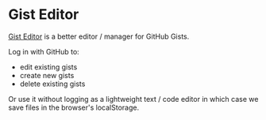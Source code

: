 # Gist Editor

[Gist Editor](https://onlinetool.io/gisteditor/) is a better editor / manager for GitHub Gists.

Log in with GitHub to:
* edit existing gists
* create new gists
* delete existing gists

Or use it without logging as a lightweight text / code editor in which case we save files in the browser's localStorage.
